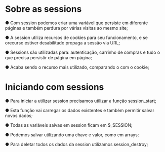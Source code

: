 # Sobre as sessions

● Com session podemos criar uma variável que persiste em diferente páginas e também perdura por várias visitas ao mesmo site;

● A session utiliza recursos de cookies para seu funcionamento, e se orecurso estiver desabilitado propaga a sessão via URL;

● Sessions são utilizadas para: autenticação, carrinho de compras e tudo o que precisa persistir de página em página;

● Acaba sendo o recurso mais utilizado, comparando o com o cookie;

# Iniciando com sessions

● Para iniciar a utilizar session precisamos utilizar a função session_start;

● Esta função vai carregar os dados existentes e também permitir salvar novos dados;

● Todas as variáveis salvas em session ficam em $_SESSION;

● Podemos salvar utilizando uma chave e valor, como em arrays;

● Para deletar todos os dados da session utilizamos 
session_destroy;